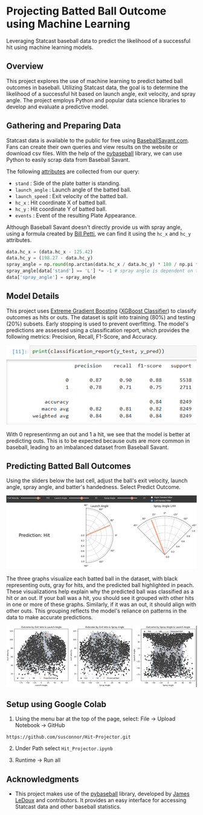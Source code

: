 # Projecting Batted Ball Outcome using Machine Learning 
Leveraging Statcast baseball data to predict the likelihood of a successful hit using machine learning models. 

## Overview
This project explores the use of machine learning to predict batted ball outcomes in baseball. Utilizing Statcast data, the goal 
is to determine the likelihood of a successful hit based on launch angle, exit velocity, and spray angle. 
The project employs Python and popular data science libraries to develop and evaluate a predictive model.


## Gathering and Preparing Data
Statcast data is available to the public for free using [BaseballSavant.com](https://baseballsavant.mlb.com/statcast_search). Fans can create their own queries and view results on the website or download csv files. With the help of the [pybaseball](https://github.com/jldbc/pybaseball) library, we can use Python to easily scrap data from Baseball Savant. 

The following [attributes](https://baseballsavant.mlb.com/csv-docs) are collected from our query: 
 - ```stand``` : Side of the plate batter is standing. 
 - ```launch_angle``` : Launch angle of the batted ball.
 - ```launch_speed``` : Exit velocity of the batted ball. 
 - ```hc_x``` : Hit coordinate X of batted ball.
 - ```hc_y``` : Hit coordinate Y of batted ball.
 - ```events``` : Event of the resulting Plate Appearance. 

Although Baseball Savant doesn't directly provide us with spray angle, using a formula created by [Bill Petti](https://tht.fangraphs.com/research-notebook-new-format-for-statcast-data-export-at-baseball-savant/), we can find it using the ```hc_x``` and ```hc_y``` attributes.  

```python
data.hc_x = (data.hc_x - 125.42)
data.hc_y = (198.27 - data.hc_y)
spray_angle = np.round(np.arctan(data.hc_x / data.hc_y) * 180 / np.pi * 0.75)
spray_angle[data['stand'] == 'L'] *= -1 # spray angle is dependent on the hitter's handedness
data['spray_angle'] = spray_angle
```



## Model Details
This project uses [Extreme Gradient Boosting](https://xgboost.readthedocs.io/en/stable/) ([XGBoost Classifier](https://xgboost.readthedocs.io/en/latest/python/python_api.html#xgboost.XGBClassifier))
to classify outcomes as hits or outs. The dataset is split into training (80%) and testing (20%) subsets. Early stopping is used to prevent overfitting. The model's predictions are assessed using a classification report, which provides the following metrics: Precision, Recall, F1-Score, and Accuracy. 

![classification report](readme-images/classification_report.png)

With 0 representinmg an out and 1 a hit, we see that the model is better at predicting outs. This is to be expected because outs are more common in baseball, leading to an imbalanced dataset from Baseball Savant. 


## Predicting Batted Ball Outcomes
Using the sliders below the last cell, adjust the ball's exit velocity, launch angle, spray angle, and batter's handedness. Select Predict Outcome. 

![prediction](readme-images/prediction.png)

The three graphs visualize each batted ball in the dataset, with black representing outs, gray for hits, and the predicted ball highlighted in peach. These visualizations help explain why the predicted ball was classified as a hit or an out. If your ball was a hit, you should see it grouped with other hits in one or more of these graphs. Similarly, if it was an out, it should align with other outs. This grouping reflects the model's reliance on patterns in the data to make accurate predictions.

![graphs](readme-images/graphs.png)

## Setup using Google Colab
1. Using the menu bar at the top of the page, select: File -> Upload Notebook -> GitHub
 ``` 
 https://github.com/susconnor/Hit-Projector.git
 ```

2. Under Path select ```Hit_Projector.ipynb ```

3. Runtime -> Run all

## Acknowledgments
- This project makes use of the [pybaseball](https://github.com/jldbc/pybaseball) library, developed by [James LeDoux](https://github.com/jldbc) and contributors. It provides an easy interface for accessing Statcast data and other baseball statistics.   
